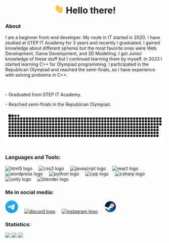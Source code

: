 <h1 align="center">
  <img src="./assets/hi.gif" width="30px">
Hello there!</h1>

<div align="left">
    <h3>About</h3>
    <p>I am a beginner front-end developer. My route in IT started in 2020. I have studied at STEP IT Academy for 3 years and recently I graduated. I gained knowledge about different spheres but the most favorite ones were Web Development, Game Development, and 3D Modelling. I got Junior knowledge of these stuff but I continued learning them by myself. In 2023 I started learning C++ for Olympiad programming. I participated in the Republican Olympiad and reached the semi-finals, so I have experience with solving problems in C++.</p>
    <br>
    <p>- Graduated from STEP IT Academy.</p>
    <p>- Reached semi-finals in the Republican Olympiad.</p>
</div>

<p align="center">
 <img width="600" src="assets/github-snake.svg" alt="snake"/>
</p>

<div align="left">
    <h3>Languages and Tools:</h3>
  <img src="https://cdn.jsdelivr.net/gh/devicons/devicon/icons/html5/html5-original.svg" height="40" alt="html5 logo"  />
  <img width="12" />
  <img src="https://cdn.jsdelivr.net/gh/devicons/devicon/icons/css3/css3-original.svg" height="40" alt="css3 logo"  />
  <img width="12" />
  <img src="https://cdn.jsdelivr.net/gh/devicons/devicon/icons/javascript/javascript-original.svg" height="40" alt="javascript logo"  />
  <img width="12" />
  <img src="https://cdn.jsdelivr.net/gh/devicons/devicon/icons/react/react-original.svg" height="40" alt="react logo"  />
  <img width="12" />
  <img src="https://skillicons.dev/icons?i=wordpress" height="40" alt="wordpress logo"  />
  <img width="12" />
  <img src="https://skillicons.dev/icons?i=py" height="40" alt="python logo"  />
  <img width="12" />
  <img src="https://skillicons.dev/icons?i=cpp" height="40" alt="cpp logo"  />
  <img width="12" />
  <img src="https://skillicons.dev/icons?i=cs" height="40" alt="csharp logo"  />
  <img width="12" />
  <img src="https://skillicons.dev/icons?i=unity" height="40" alt="unity logo"  />
  <img width="12" />
  <img src="https://skillicons.dev/icons?i=blender" height="40" alt="blender logo"  />
</div>

<div align="left">
    <h3>Me in social media:</h3>
    <a href="https://t.me/eliks_ind"><img src="assets/telegram.png" height="40" alt="telegram logo" /></a>
    <img width="12" />
    <a href="https://discord.gg/rnGJSUhGpT"><img src="https://skillicons.dev/icons?i=discord" height="40" alt="discord logo"  /></a>
    <img width="12" />
    <a href="https://www.instagram.com/eliks_ind/"><img src="https://skillicons.dev/icons?i=instagram" height="40" alt="instagram logo"  /></a>
    <img width="12" />
    <a href="https://steamcommunity.com/id/eliks_ind/"><img src="assets/steam.svg" height="40" alt="steam logo" /></a>
</div>

<h3 align="left">Statistics:</h3>
<picture>
  <source
    srcset="https://github-readme-stats.vercel.app/api?username=eliks-ind&show_icons=true&theme=dark"
    media="(prefers-color-scheme: dark)"
  />
  <source
    srcset="https://github-readme-stats.vercel.app/api?username=eliks-ind&show_icons=true"
    media="(prefers-color-scheme: light), (prefers-color-scheme: no-preference)"
  />
  <img src="https://github-readme-stats.vercel.app/api?username=eliks-ind&show_icons=true" />
</picture>

<picture>
  <source
    srcset="https://github-readme-stats.vercel.app/api/top-langs/?username=eliks-ind&layout=donut&theme=dark"
    media="(prefers-color-scheme: dark)"
  />
  <source
    srcset="https://github-readme-stats.vercel.app/api/top-langs/?username=eliks-ind&layout=donut"
    media="(prefers-color-scheme: light), (prefers-color-scheme: no-preference)"
  />
  <img src="https://github-readme-stats.vercel.app/api/top-langs/?username=eliks-ind&layout=donut" />
</picture>

<picture>
  <source
    srcset="https://github-readme-stats.vercel.app/api/wakatime?username=eliks_ind&theme=dark"
    media="(prefers-color-scheme: dark)"
  />
  <source
    srcset="https://github-readme-stats.vercel.app/api/wakatime?username=eliks_ind"
    media="(prefers-color-scheme: light), (prefers-color-scheme: no-preference)"
  />
  <img src="https://github-readme-stats.vercel.app/api/wakatime?username=eliks_ind" />
</picture>

</div>

<!-------
<div align="center">
  <img src="https://visitor-badge.laobi.icu/badge?page_id=eliks-ind.eliks-ind&"  />
</div>
----->